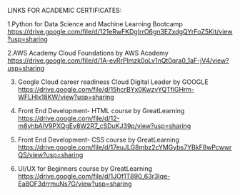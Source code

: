 LINKS FOR ACADEMIC CERTIFICATES:

1.Python for Data Science and Machine Learning Bootcamp <br>
https://drive.google.com/file/d/121eRwFKDgIrrO6gn3EZxdgQYrFoZ5Kit/view?usp=sharing <br>

2.AWS Academy Cloud Foundations by AWS Academy<br>
https://drive.google.com/file/d/1A-evRrPlmzk0oLv1nQt0qra0_1aF-jV4/view?usp=sharing<br>

3. Google Cloud career readiness Cloud Digital Leader by GOOGLE<br>
https://drive.google.com/file/d/15hcrBYx0KwzvYQTfiGHrm-WFLHIx18KW/view?usp=sharing<br>

4. Front End Development- HTML course by GreatLearning<br>
https://drive.google.com/file/d/12-m8yhbAIV9PXQgEy8W2R7_cSDuKJ39p/view?usp=sharing<br>

5. Front End Development- CSS course by GreatLearning<br>
https://drive.google.com/file/d/17euJLG8mbz2cYMGybs7YBkF8wPcwwrQS/view?usp=sharing<br>

6. UI/UX for Beginners course by GreatLearning<br>
https://drive.google.com/file/d/1JOf1T890_63r3Iqe-Ea8OF3drrmuNs7G/view?usp=sharing<br>







